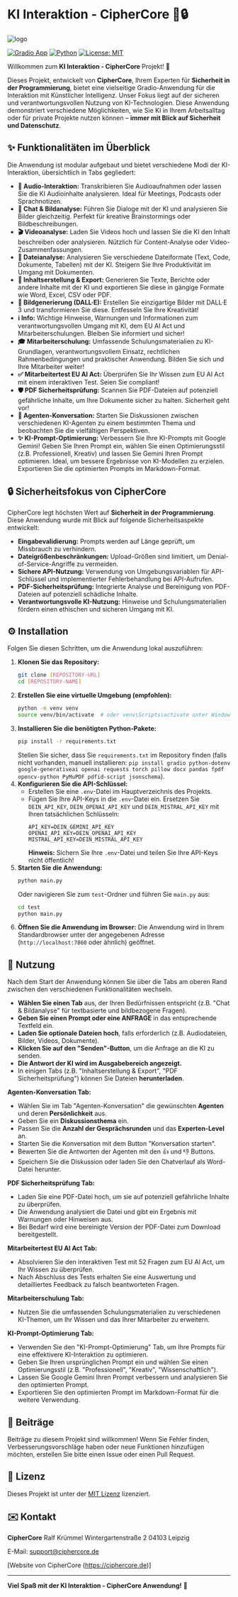 # KI Interaktion - CipherCore 🤖🔒
![logo](https://github.com/user-attachments/assets/c452f511-d23e-45c0-ac1e-826f301226a8)

[![Gradio App](https://img.shields.io/badge/Gradio-App-orange)](https://gradio.app)
[![Python](https://img.shields.io/badge/Python-3.9+-blue)](https://www.python.org/downloads/)
[![License: MIT](https://img.shields.io/badge/License-MIT-yellow.svg)](https://opensource.org/licenses/MIT)

Willkommen zum **KI Interaktion - CipherCore** Projekt! 👋

Dieses Projekt, entwickelt von **CipherCore**, Ihrem Experten für **Sicherheit in der Programmierung**, bietet eine vielseitige Gradio-Anwendung für die Interaktion mit Künstlicher Intelligenz.  Unser Fokus liegt auf der sicheren und verantwortungsvollen Nutzung von KI-Technologien. Diese Anwendung demonstriert verschiedene Möglichkeiten, wie Sie KI in Ihrem Arbeitsalltag oder für private Projekte nutzen können – **immer mit Blick auf Sicherheit und Datenschutz**.

## ✨ Funktionalitäten im Überblick

Die Anwendung ist modular aufgebaut und bietet verschiedene Modi der KI-Interaktion, übersichtlich in Tabs gegliedert:

*   **🎤 Audio-Interaktion:** Transkribieren Sie Audioaufnahmen oder lassen Sie die KI Audioinhalte analysieren. Ideal für Meetings, Podcasts oder Sprachnotizen.
*   **💬 Chat & Bildanalyse:**  Führen Sie Dialoge mit der KI und analysieren Sie Bilder gleichzeitig. Perfekt für kreative Brainstormings oder Bildbeschreibungen.
*   **🎬 Videoanalyse:**  Laden Sie Videos hoch und lassen Sie die KI den Inhalt beschreiben oder analysieren. Nützlich für Content-Analyse oder Video-Zusammenfassungen.
*   **📁 Dateianalyse:**  Analysieren Sie verschiedene Dateiformate (Text, Code, Dokumente, Tabellen) mit der KI.  Steigern Sie Ihre Produktivität im Umgang mit Dokumenten.
*   **📝 Inhaltserstellung & Export:**  Generieren Sie Texte, Berichte oder andere Inhalte mit der KI und exportieren Sie diese in gängige Formate wie Word, Excel, CSV oder PDF.
*   **🎨 Bildgenerierung (DALL·E):**  Erstellen Sie einzigartige Bilder mit DALL·E 3 und transformieren Sie diese.  Entfesseln Sie Ihre Kreativität!
*   **ℹ️ Info:**  Wichtige Hinweise, Warnungen und Informationen zum verantwortungsvollen Umgang mit KI, dem EU AI Act und Mitarbeiterschulungen. Bleiben Sie informiert und sicher!
*   **🎓 Mitarbeiterschulung:**  Umfassende Schulungsmaterialien zu KI-Grundlagen, verantwortungsvollem Einsatz, rechtlichen Rahmenbedingungen und praktischer Anwendung.  Bilden Sie sich und Ihre Mitarbeiter weiter!
*   **✅ Mitarbeitertest EU AI Act:**  Überprüfen Sie Ihr Wissen zum EU AI Act mit einem interaktiven Test.  Seien Sie compliant!
*   **🛡️ PDF Sicherheitsprüfung:**  Scannen Sie PDF-Dateien auf potenziell gefährliche Inhalte, um Ihre Dokumente sicher zu halten.  Sicherheit geht vor!
*   **🤝 Agenten-Konversation:**  Starten Sie Diskussionen zwischen verschiedenen KI-Agenten zu einem bestimmten Thema und beobachten Sie die vielfältigen Perspektiven.
*   **✨ KI-Prompt-Optimierung:**  Verbessern Sie Ihre KI-Prompts mit Google Gemini! Geben Sie Ihren Prompt ein, wählen Sie einen Optimierungsstil (z.B. Professionell, Kreativ) und lassen Sie Gemini Ihren Prompt optimieren.  Ideal, um bessere Ergebnisse von KI-Modellen zu erzielen. Exportieren Sie die optimierten Prompts im Markdown-Format.

## 🔒 Sicherheitsfokus von CipherCore

CipherCore legt höchsten Wert auf **Sicherheit in der Programmierung**. Diese Anwendung wurde mit Blick auf folgende Sicherheitsaspekte entwickelt:

*   **Eingabevalidierung:**  Prompts werden auf Länge geprüft, um Missbrauch zu verhindern.
*   **Dateigrößenbeschränkungen:**  Upload-Größen sind limitiert, um Denial-of-Service-Angriffe zu vermeiden.
*   **Sichere API-Nutzung:**  Verwendung von Umgebungsvariablen für API-Schlüssel und implementierter Fehlerbehandlung bei API-Aufrufen.
*   **PDF-Sicherheitsprüfung:**  Integrierte Analyse und Bereinigung von PDF-Dateien auf potenziell schädliche Inhalte.
*   **Verantwortungsvolle KI-Nutzung:**  Hinweise und Schulungsmaterialien fördern einen ethischen und sicheren Umgang mit KI.

## ⚙️ Installation

Folgen Sie diesen Schritten, um die Anwendung lokal auszuführen:

1.  **Klonen Sie das Repository:**
    ```bash
    git clone [REPOSITORY-URL]
    cd [REPOSITORY-NAME]
    ```
2.  **Erstellen Sie eine virtuelle Umgebung (empfohlen):**
    ```bash
    python -m venv venv
    source venv/bin/activate  # oder venv\Scripts\activate unter Windows
    ```
3.  **Installieren Sie die benötigten Python-Pakete:**
    ```bash
    pip install -r requirements.txt
    ```
    Stellen Sie sicher, dass Sie `requirements.txt` im Repository finden (falls nicht vorhanden, manuell installieren: `pip install gradio python-dotenv google-generativeai openai requests torch pillow docx pandas fpdf opencv-python PyMuPDF pdfid-script jsonschema`).
4.  **Konfigurieren Sie die API-Schlüssel:**
    *   Erstellen Sie eine `.env`-Datei im Hauptverzeichnis des Projekts.
    *   Fügen Sie Ihre API-Keys in die `.env`-Datei ein. Ersetzen Sie `DEIN_API_KEY`, `DEIN_OPENAI_API_KEY` und `DEIN_MISTRAL_API_KEY` mit Ihren tatsächlichen Schlüsseln:
        ```
        API_KEY=DEIN_GEMINI_API_KEY
        OPENAI_API_KEY=DEIN_OPENAI_API_KEY
        MISTRAL_API_KEY=DEIN_MISTRAL_API_KEY
        ```
        **Hinweis:**  Sichern Sie Ihre `.env`-Datei und teilen Sie Ihre API-Keys nicht öffentlich!
5.  **Starten Sie die Anwendung:**
    ```bash
    python main.py
    ```
    Oder navigieren Sie zum `test`-Ordner und führen Sie `main.py` aus:
    ```bash
    cd test
    python main.py
    ```
6.  **Öffnen Sie die Anwendung im Browser:**
    Die Anwendung wird in Ihrem Standardbrowser unter der angegebenen Adresse (`http://localhost:7860` oder ähnlich) geöffnet.

## 🚀 Nutzung

Nach dem Start der Anwendung können Sie über die Tabs am oberen Rand zwischen den verschiedenen Funktionalitäten wechseln.

*   **Wählen Sie einen Tab** aus, der Ihren Bedürfnissen entspricht (z.B. "Chat & Bildanalyse" für textbasierte und bildbezogene Fragen).
*   **Geben Sie einen Prompt oder eine ANFRAGE** in das entsprechende Textfeld ein.
*   **Laden Sie optionale Dateien hoch**, falls erforderlich (z.B. Audiodateien, Bilder, Videos, Dokumente).
*   **Klicken Sie auf den "Senden"-Button**, um die Anfrage an die KI zu senden.
*   **Die Antwort der KI wird im Ausgabebereich angezeigt.**
*   In einigen Tabs (z.B. "Inhaltserstellung & Export", "PDF Sicherheitsprüfung") können Sie Dateien **herunterladen**.

**Agenten-Konversation Tab:**

*   Wählen Sie im Tab "Agenten-Konversation" die gewünschten **Agenten** und deren **Persönlichkeit** aus.
*   Geben Sie ein **Diskussionsthema** ein.
*   Passen Sie die **Anzahl der Gesprächsrunden** und das **Experten-Level** an.
*   Starten Sie die Konversation mit dem Button "Konversation starten".
*   Bewerten Sie die Antworten der Agenten mit den 👍 und 👎 Buttons.
*   Speichern Sie die Diskussion oder laden Sie den Chatverlauf als Word-Datei herunter.

**PDF Sicherheitsprüfung Tab:**

*   Laden Sie eine PDF-Datei hoch, um sie auf potenziell gefährliche Inhalte zu überprüfen.
*   Die Anwendung analysiert die Datei und gibt ein Ergebnis mit Warnungen oder Hinweisen aus.
*   Bei Bedarf wird eine bereinigte Version der PDF-Datei zum Download bereitgestellt.

**Mitarbeitertest EU AI Act Tab:**

*   Absolvieren Sie den interaktiven Test mit 52 Fragen zum EU AI Act, um Ihr Wissen zu überprüfen.
*   Nach Abschluss des Tests erhalten Sie eine Auswertung und detailliertes Feedback zu falsch beantworteten Fragen.

**Mitarbeiterschulung Tab:**

*   Nutzen Sie die umfassenden Schulungsmaterialien zu verschiedenen KI-Themen, um Ihr Wissen und das Ihrer Mitarbeiter zu erweitern.

**KI-Prompt-Optimierung Tab:**

*   Verwenden Sie den "KI-Prompt-Optimierung" Tab, um Ihre Prompts für eine effektivere KI-Interaktion zu optimieren.
*   Geben Sie Ihren ursprünglichen Prompt ein und wählen Sie einen Optimierungsstil (z.B. "Professionell", "Kreativ", "Wissenschaftlich").
*   Lassen Sie Google Gemini Ihren Prompt verbessern und analysieren Sie den optimierten Prompt.
*   Exportieren Sie den optimierten Prompt im Markdown-Format für die weitere Verwendung.

## 🤝 Beiträge

Beiträge zu diesem Projekt sind willkommen! Wenn Sie Fehler finden, Verbesserungsvorschläge haben oder neue Funktionen hinzufügen möchten, erstellen Sie bitte einen Issue oder einen Pull Request.

## 📜 Lizenz

Dieses Projekt ist unter der [MIT Lizenz](LICENSE) lizenziert.

## ✉️ Kontakt

**CipherCore**
Ralf Krümmel
Wintergartenstraße 2
04103 Leipzig

E-Mail: [support@ciphercore.de](mailto:support@ciphercore.de)

[Website von CipherCore (https://ciphercore.de)]

---

**Viel Spaß mit der KI Interaktion - CipherCore Anwendung!** 🚀
